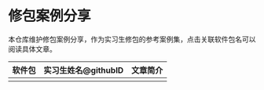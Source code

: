# 修包案例分享

本仓库维护修包案例分享，作为实习生修包的参考案例集，点击关联软件包名可以阅读具体文章。

<!-- > **请注意！**
>  - 请上传分享的同学按照「时间-软件包名-姓名.md」的格式命名文件
>  - 请将软件包按照字母顺序进行排序，排序时不需要考虑字母的大小写
>  - 文章简介是用 15 个字以内的一个短句介绍文章关键内容
>  - 请在软件包的地方附上文件路径超链接 -->

| 软件包 | 实习生姓名@githubID |文章简介|
|-------|-----------------|-------|
||||
